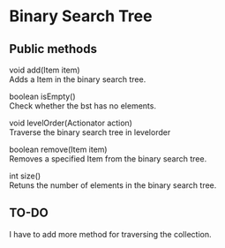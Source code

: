 # Binary Search Tree

## Public methods
void	add(Item item)   
Adds a Item in the binary search tree.

boolean	isEmpty()   
Check whether the bst has no elements.

void	levelOrder(Actionator<Item> action)   
Traverse the binary search tree in levelorder

boolean	remove(Item item)   
Removes a specified Item from the binary search tree.
 
int	size()   
Retuns the number of elements in the binary search tree.

## TO-DO
I have to add more method for traversing the collection.
